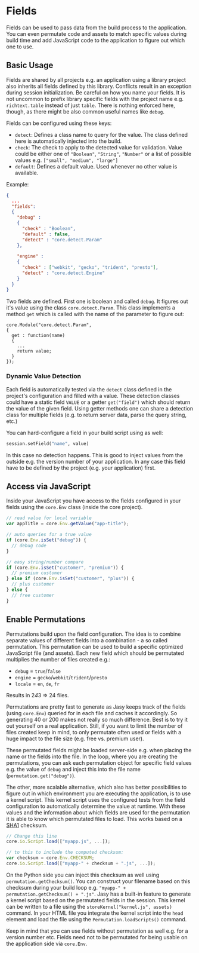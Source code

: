 # Fields

Fields can be used to pass data from the build process to the application. You can even permutate code and assets to match specific values during build time and add JavaScript code to the application to figure out which one to use.


## Basic Usage

Fields are shared by all projects e.g. an application using a library project also inherits all fields defined by this library. Conflicts result in an exception during session initialization. Be careful on how you name your fields. It is not uncommon to prefix library specific fields with the project name e.g. `richtext.table` instead of just `table`. There is nothing enforced here, though, as there might be also common useful names like `debug`.

Fields can be configured using these keys:

* `detect`: Defines a class name to query for the value. The class defined here is automatically injected into the build.
* `check`: The check to apply to the detected value for validation. Value could be either one of `"Boolean"`, `"String"`, `"Number"` or a list of possible values e.g. `["small", "medium", "large"]`
* `default`: Defines a default value. Used whenever no other value is available.

Example:

```json
{
  ...
  "fields": 
  {
    "debug" : 
    {
      "check" : "Boolean",
      "default" : false,
      "detect" : "core.detect.Param"
    },
    
    "engine" : 
    {
      "check" : ["webkit", "gecko", "trident", "presto"],
      "detect" : "core.detect.Engine"
    }
  }
}
```

Two fields are defined. First one is boolean and called `debug`. It figures out it's value using the class `core.detect.Param`. This class implements a method `get` which is called with the name of the parameter to figure out:

```
core.Module("core.detect.Param",
{
  get : function(name) 
  {
    ...
    return value;
  }
});
```





### Dynamic Value Detection

Each field is automatically tested via the `detect` class defined in the project's configuration and filled with a value. These detection classes could have a static field `VALUE` or a getter `get("field")` which should return the value of the given field. Using getter methods one can share a detection class for multiple fields (e.g. to return server data, parse the query string, etc.)





You can hard-configure a field in your build script using as well:

```python
session.setField("name", value)
```

In this case no detection happens. This is good to inject values from the outside e.g. the version number of your application. In any case this field have to be defined by the project (e.g. your application) first.



## Access via JavaScript

Inside your JavaScript you have access to the fields configured in your fields using the `core.Env` class (inside the core project).

```js
// read value for local variable
var appTitle = core.Env.getValue("app-title");

// auto queries for a true value
if (core.Env.isSet("debug")) { 
  // debug code
}

// easy string/number compare
if (core.Env.isSet("customer", "premium")) {
  // premium customer
} else if (core.Env.isSet("customer", "plus")) {
  // plus customer
} else {
  // free customer
}
```


## Enable Permutations

Permutations build upon the field configuration. The idea is to combine separate values of different fields into a combination - a so called permutation. This permutation can be used to build a specific optimized JavaScript file (and assets). Each new field which should be permutated multiplies the number of files created e.g.:

* `debug` = `true`/`false`
* `engine` = `gecko`/`webkit`/`trident`/`presto`
* `locale` = `en`, `de`, `fr`

Results in 2*4*3 => 24 files.

Permutations are pretty fast to generate as Jasy keeps track of the fields (using `core.Env`) queried for in each file and caches it accordingly. So generating 40 or 200 makes not really so much difference. Best is to try it out yourself on a real application. Still, if you want to limit the number of files created keep in mind, to only permutate often used or fields with a huge impact to the file size (e.g. free vs. premium user).

These permutated fields might be loaded server-side e.g. when placing the name or the fields into the file. In the loop, where you are creating the permutations, you can ask each permutation object for specific field values e.g. the value of `debug` and inject this into the file name (`permutation.get("debug")`). 

The other, more scalable alternative, which also has better possibilities to figure out in which environment you are executing the application, is to use a kernel script. This kernel script uses the configured tests from the field configuration to automatically determine the value at runtime. With these values and the information about which fields are used for the permutation it is able to know which permutated files to load. This works based on a [SHA1](http://en.wikipedia.org/wiki/SHA1) checksum. 

```js
// Change this line
core.io.Script.load(["myapp.js", ...]);

// to this to include the computed checksum:
var checksum = core.Env.CHECKSUM;
core.io.Script.load(["myapp-" + checksum + ".js", ...]);
```

On the Python side you can inject this checksum as well using `permutation.getChecksum()`. You can construct your filename based on this checksum during your build loop e.g. `"myapp-" + permutation.getChecksum() + ".js"`. Jasy has a built-in feature to generate a kernel script based on the permutated fields in the session. This kernel can be written to a file using the `storeKernel("kernel.js", assets)` command. In your HTML file you integrate the kernel script into the `head` element and load the file using the `Permutation.loadScripts()` command.

Keep in mind that you can use fields without permutation as well e.g. for a version number etc. Fields need not to be permutated for being usable on the application side via `core.Env`.
